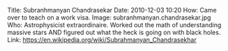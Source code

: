 Title: Subranhmanyan Chandrasekar
Date: 2010-12-03 10:20
How: Came over to teach on a work visa.
Image: subranhmanyan.chandrasekar.jpg
Who: Astrophysicist extraordinaire. Worked out the math of understanding massive stars AND figured out what the heck is going on with black holes. 
Link: https://en.wikipedia.org/wiki/Subrahmanyan_Chandrasekhar